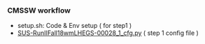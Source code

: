 ### CMSSW workflow 

 - setup.sh: Code & Env setup ( for step1 ) 
 - [SUS-RunIIFall18wmLHEGS-00028_1_cfg.py](https://github.com/ico1036/WVA_study/blob/master/Sample_Generation/GenSim/SUS-RunIIFall18wmLHEGS-00028_1_cfg.py) ( step 1 config file )
 

 
 
